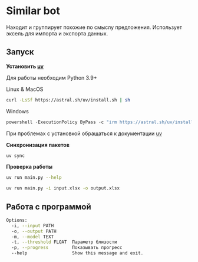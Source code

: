 # Similar bot
Находит и группирует похожие по смыслу предложения. Использует эксель для импорта и экспорта данных.
## Запуск
**Установить [uv](https://docs.astral.sh/uv/getting-started/installation/)**


Для работы необходим Python 3.9+


Linux & MacOS

```bash
curl -LsSf https://astral.sh/uv/install.sh | sh
```

Windows
```powershell
powershell -ExecutionPolicy ByPass -c "irm https://astral.sh/uv/install.ps1 | iex"
```
При проблемах с установкой обращаться к документации [uv](https://docs.astral.sh/uv/getting-started/installation/)

**Синхронизация пакетов**
```bash
uv sync
```
**Проверка работы**
```bash
uv run main.py --help
```
```bash
uv run main.py -i input.xlsx -o output.xlsx
```
## Работа с программой
```bash
Options:
  -i, --input PATH
  -o, --output PATH
  -m, --model TEXT
  -t, --threshold FLOAT  Параметр близости
  -p, --progress         Показывать прогресс
  --help                 Show this message and exit.
```
